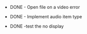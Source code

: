 - DONE - Open file on a video error

- DONE - Implement audio item type

- DONE -test the no display
